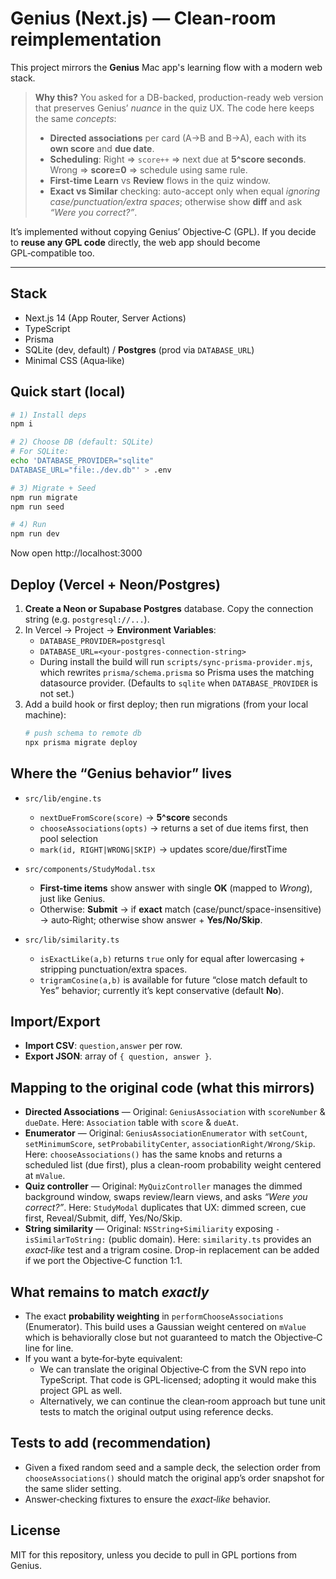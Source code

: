 
# Genius (Next.js) — Clean-room reimplementation

This project mirrors the **Genius** Mac app's learning flow with a modern web stack.

> **Why this?** You asked for a DB-backed, production-ready web version that preserves Genius’ *nuance* in the quiz UX. The code here keeps the same *concepts*:
> - **Directed associations** per card (A→B and B→A), each with its **own score** and **due date**.
> - **Scheduling**: Right ⇒ `score++` ⇒ next due at **5^score seconds**. Wrong ⇒ **score=0** ⇒ schedule using same rule.
> - **First-time Learn** vs **Review** flows in the quiz window.
> - **Exact vs Similar** checking: auto-accept only when equal *ignoring case/punctuation/extra spaces*; otherwise show **diff** and ask *“Were you correct?”*.

It’s implemented without copying Genius’ Objective‑C (GPL). If you decide to **reuse any GPL code** directly, the web app should become GPL‑compatible too.

---

## Stack

- Next.js 14 (App Router, Server Actions)
- TypeScript
- Prisma
- SQLite (dev, default) / **Postgres** (prod via `DATABASE_URL`)
- Minimal CSS (Aqua‑like)

## Quick start (local)

```bash
# 1) Install deps
npm i

# 2) Choose DB (default: SQLite)
# For SQLite:
echo 'DATABASE_PROVIDER="sqlite"
DATABASE_URL="file:./dev.db"' > .env

# 3) Migrate + Seed
npm run migrate
npm run seed

# 4) Run
npm run dev
```

Now open http://localhost:3000

## Deploy (Vercel + Neon/Postgres)

1. **Create a Neon or Supabase Postgres** database. Copy the connection string (e.g. `postgresql://...`).
2. In Vercel → Project → **Environment Variables**:
   - `DATABASE_PROVIDER=postgresql`
   - `DATABASE_URL=<your-postgres-connection-string>`
   - During install the build will run `scripts/sync-prisma-provider.mjs`, which rewrites `prisma/schema.prisma` so Prisma uses the matching datasource provider. (Defaults to `sqlite` when `DATABASE_PROVIDER` is not set.)
3. Add a build hook or first deploy; then run migrations (from your local machine):
   ```bash
   # push schema to remote db
   npx prisma migrate deploy
   ```

## Where the “Genius behavior” lives

- `src/lib/engine.ts`
  - `nextDueFromScore(score)` → **5^score** seconds
  - `chooseAssociations(opts)` → returns a set of due items first, then pool selection
  - `mark(id, RIGHT|WRONG|SKIP)` → updates score/due/firstTime

- `src/components/StudyModal.tsx`
  - **First-time items** show answer with single **OK** (mapped to *Wrong*), just like Genius.
  - Otherwise: **Submit** → if **exact** match (case/punct/space-insensitive) → auto‑Right; otherwise show answer + **Yes/No/Skip**.

- `src/lib/similarity.ts`
  - `isExactLike(a,b)` returns `true` only for equal after lowercasing + stripping punctuation/extra spaces.
  - `trigramCosine(a,b)` is available for future “close match default to Yes” behavior; currently it’s kept conservative (default **No**).

## Import/Export

- **Import CSV**: `question,answer` per row.
- **Export JSON**: array of `{ question, answer }`.

## Mapping to the original code (what this mirrors)

- **Directed Associations** — Original: `GeniusAssociation` with `scoreNumber` & `dueDate`. Here: `Association` table with `score` & `dueAt`.
- **Enumerator** — Original: `GeniusAssociationEnumerator` with `setCount`, `setMinimumScore`, `setProbabilityCenter`, `associationRight/Wrong/Skip`. Here: `chooseAssociations()` has the same knobs and returns a scheduled list (due first), plus a clean-room probability weight centered at `mValue`.
- **Quiz controller** — Original: `MyQuizController` manages the dimmed background window, swaps review/learn views, and asks *“Were you correct?”*. Here: `StudyModal` duplicates that UX: dimmed screen, cue first, Reveal/Submit, diff, Yes/No/Skip.
- **String similarity** — Original: `NSString+Similiarity` exposing `-isSimilarToString:` (public domain). Here: `similarity.ts` provides an *exact‑like* test and a trigram cosine. Drop-in replacement can be added if we port the Objective‑C function 1:1.

## What remains to match *exactly*

- The exact **probability weighting** in `performChooseAssociations` (Enumerator). This build uses a Gaussian weight centered on `mValue` which is behaviorally close but not guaranteed to match the Objective‑C line for line.
- If you want a byte‑for‑byte equivalent:
  - We can translate the original Objective‑C from the SVN repo into TypeScript. That code is GPL‑licensed; adopting it would make this project GPL as well.
  - Alternatively, we can continue the clean‑room approach but tune unit tests to match the original output using reference decks.

## Tests to add (recommendation)

- Given a fixed random seed and a sample deck, the selection order from `chooseAssociations()` should match the original app’s order snapshot for the same slider setting.
- Answer‑checking fixtures to ensure the *exact‑like* behavior.

## License

MIT for this repository, unless you decide to pull in GPL portions from Genius.
